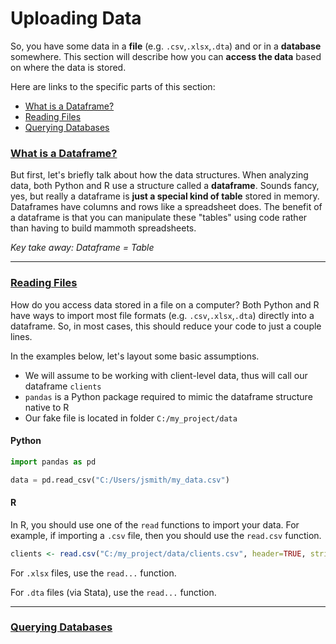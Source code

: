 # Uploading Data

So, you have some data in a __file__ (e.g. `.csv`,`.xlsx`,`.dta`) and or in a __database__ somewhere.  This section will describe how you can __access the data__ based on where the data is stored.

Here are links to the specific parts of this section:
- <a href="#dfs">What is a Dataframe?</a>
- <a href="#files">Reading Files</a>
- <a href="#dbs">Querying Databases</a>

### <a name="dfs"><u>What is a Dataframe?</u></a>

But first, let's briefly talk about how the data structures.  When analyzing data, both Python and R use a structure called a __dataframe__.  Sounds fancy, yes, but really a dataframe is __just a special kind of table__ stored in memory.  Dataframes have columns and rows like a spreadsheet does.  The benefit of a dataframe is that you can manipulate these "tables" using code rather than having to build mammoth spreadsheets.

*Key take away: Dataframe = Table*

<hr>

### <a name="files"><u>Reading Files</u></a>
How do you access data stored in a file on a computer?  Both Python and R have ways to import most file formats (e.g. `.csv`,`.xlsx`,`.dta`) directly into a dataframe.  So, in most cases, this should reduce your code to just a couple lines.

In the examples below, let's layout some basic assumptions. 
- We will assume to be working with client-level data, thus will call our dataframe `clients` 
- `pandas` is a Python package required to mimic the dataframe structure native to R
- Our fake file is located in folder `C:/my_project/data`

#### Python
```python
import pandas as pd

data = pd.read_csv("C:/Users/jsmith/my_data.csv")
```
#### R
In R, you should use one of the `read` functions to import your data.  For example, if importing a `.csv` file, then you should use the `read.csv` function.
```r
clients <- read.csv("C:/my_project/data/clients.csv", header=TRUE, stringsAsFactors=FALSE)
```

For `.xlsx` files, use the `read...` function.


For `.dta` files (via Stata), use the `read...` function.

<hr>

### <a name="dbs"><u>Querying Databases</u></a>

